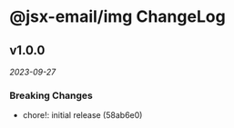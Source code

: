 # @jsx-email/img ChangeLog

## v1.0.0

_2023-09-27_

### Breaking Changes

- chore!: initial release (58ab6e0)
